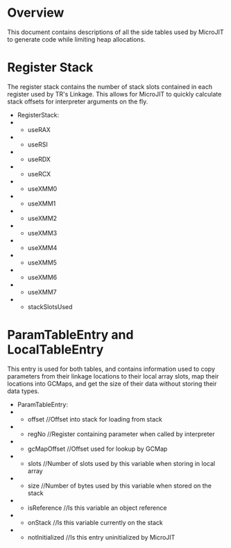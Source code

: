 <!--
Copyright (c) 2022, 2022 IBM Corp. and others

This program and the accompanying materials are made available under
the terms of the Eclipse Public License 2.0 which accompanies this
distribution and is available at https://www.eclipse.org/legal/epl-2.0/
or the Apache License, Version 2.0 which accompanies this distribution and
is available at https://www.apache.org/licenses/LICENSE-2.0.

This Source Code may also be made available under the following
Secondary Licenses when the conditions for such availability set
forth in the Eclipse Public License, v. 2.0 are satisfied: GNU
General Public License, version 2 with the GNU Classpath
Exception [1] and GNU General Public License, version 2 with the
OpenJDK Assembly Exception [2].

[1] https://www.gnu.org/software/classpath/license.html
[2] http://openjdk.java.net/legal/assembly-exception.html

SPDX-License-Identifier: EPL-2.0 OR Apache-2.0 OR GPL-2.0 WITH Classpath-exception-2.0 OR LicenseRef-GPL-2.0 WITH Assembly-exception
-->

# Overview

This document contains descriptions of all the side tables used by MicroJIT to
generate code while limiting heap allocations.

# Register Stack

The register stack contains the number of stack slots contained
in each register used by TR's Linkage. This allows for MicroJIT
to quickly calculate stack offsets for interpreter arguments
on the fly.

- RegisterStack:
- - useRAX
- - useRSI
- - useRDX
- - useRCX
- - useXMM0
- - useXMM1
- - useXMM2
- - useXMM3
- - useXMM4
- - useXMM5
- - useXMM6
- - useXMM7
- - stackSlotsUsed

# ParamTableEntry and LocalTableEntry

This entry is used for both tables, and contains information used
to copy parameters from their linkage locations to their local
array slots, map their locations into GCMaps, and get the size of
their data without storing their data types.

- ParamTableEntry:
- - offset         //Offset into stack for loading from stack
- - regNo          //Register containing parameter when called by interpreter
- - gcMapOffset    //Offset used for lookup by GCMap
- - slots          //Number of slots used by this variable when storing in local array
- - size           //Number of bytes used by this variable when stored on the stack
- - isReference    //Is this variable an object reference
- - onStack        //Is this variable currently on the stack
- - notInitialized //Is this entry uninitialized by MicroJIT 
